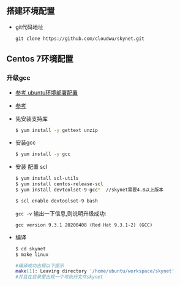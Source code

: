搭建环境配置
---
* git代码地址

    `git clone https://github.com/cloudwu/skynet.git`

## Centos 7环境配置
### 升级gcc
* [参考 ubuntu环境部署配置](https://blog.csdn.net/qq769651718/article/details/79432809)
* [参考](https://blog.csdn.net/Yang9325/article/details/125829040)
* 先安装支持库
    ```sh
    $ yum install -y gettext unzip
    ```
* 安装gcc
    ```sh
    $ yum install -y gcc
    ```
* 安装 配置 scl 
    ```sh
    $ yum install scl-utils
    $ yum install centos-release-scl
    $ yum install devtoolset-9-gcc*  //skynet需要4.8以上版本

    $ scl enable devtoolset-9 bash    
    ```

    `gcc -v` 输出一下信息,则说明升级成功:

    `gcc version 9.3.1 20200408 (Red Hat 9.3.1-2) (GCC)`
* 编译
    ```sh
    $ cd skynet
    $ make linux

    #编译成功出现以下提示
    make[1]: Leaving directory '/home/ubuntu/workspace/skynet'
    #并且在目录里出现一个可执行文件skynet
    ```